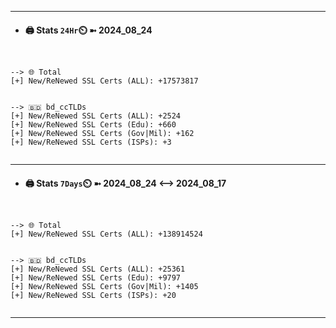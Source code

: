 

---
- #### 🖨️ **Stats** `24Hr`⏲️ ➼ 2024_08_24
```console


--> 🌐 Total
[+] New/ReNewed SSL Certs (ALL): +17573817


--> 🇧🇩 bd_ccTLDs
[+] New/ReNewed SSL Certs (ALL): +2524
[+] New/ReNewed SSL Certs (Edu): +660
[+] New/ReNewed SSL Certs (Gov|Mil): +162
[+] New/ReNewed SSL Certs (ISPs): +3


```

---
- #### 🖨️ **Stats** `7Days`⏲️ ➼ 2024_08_24 <--> 2024_08_17
```console


--> 🌐 Total
[+] New/ReNewed SSL Certs (ALL): +138914524


--> 🇧🇩 bd_ccTLDs
[+] New/ReNewed SSL Certs (ALL): +25361
[+] New/ReNewed SSL Certs (Edu): +9797
[+] New/ReNewed SSL Certs (Gov|Mil): +1405
[+] New/ReNewed SSL Certs (ISPs): +20


```

---

